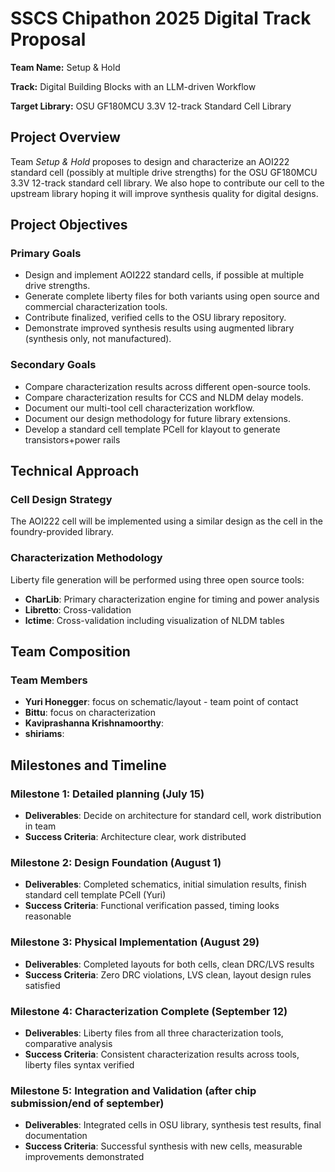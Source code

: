 # SSCS Chipathon 2025 Digital Track Proposal

**Team Name:** Setup & Hold

**Track:** Digital Building Blocks with an LLM-driven Workflow

**Target Library:** OSU GF180MCU 3.3V 12-track Standard Cell Library

## Project Overview

Team *Setup & Hold* proposes to design and characterize an AOI222 standard cell (possibly at multiple drive strengths) for the OSU GF180MCU 3.3V 12-track standard cell library. We also hope to contribute our cell to the upstream library hoping it will improve synthesis quality for digital designs.

## Project Objectives

### Primary Goals
- Design and implement AOI222 standard cells, if possible at multiple drive strengths.
- Generate complete liberty files for both variants using open source and commercial characterization tools.
- Contribute finalized, verified cells to the OSU library repository.
- Demonstrate improved synthesis results using augmented library (synthesis only, not manufactured).

### Secondary Goals
- Compare characterization results across different open-source tools.
- Compare characterization results for CCS and NLDM delay models.
- Document our multi-tool cell characterization workflow.
- Document our design methodology for future library extensions.
- Develop a standard cell template PCell for klayout to generate transistors+power rails

## Technical Approach

### Cell Design Strategy
The AOI222 cell will be implemented using a similar design as the cell in the foundry-provided library.

### Characterization Methodology
Liberty file generation will be performed using three open source tools:
- **CharLib**: Primary characterization engine for timing and power analysis
- **Libretto**: Cross-validation
- **lctime**: Cross-validation including visualization of NLDM tables

## Team Composition
### Team Members
- **Yuri Honegger**: focus on schematic/layout - team 
  point of contact
- **Bittu**: focus on characterization
- **Kaviprashanna Krishnamoorthy**: 
- **shiriams**: 

## Milestones and Timeline

### Milestone 1: Detailed planning (July 15)
- **Deliverables**: Decide on architecture for standard cell, work distribution in team
- **Success Criteria**: Architecture clear, work distributed

### Milestone 2: Design Foundation (August 1)
- **Deliverables**: Completed schematics, initial simulation results, finish standard cell 
  template PCell (Yuri)
- **Success Criteria**: Functional verification passed, timing looks reasonable

### Milestone 3: Physical Implementation (August 29)
- **Deliverables**: Completed layouts for both cells, clean DRC/LVS results
- **Success Criteria**: Zero DRC violations, LVS clean, layout design rules satisfied

### Milestone 4: Characterization Complete (September 12)
- **Deliverables**: Liberty files from all three characterization tools, comparative analysis
- **Success Criteria**: Consistent characterization results across tools, liberty files syntax verified

### Milestone 5: Integration and Validation (after chip submission/end of september)
- **Deliverables**: Integrated cells in OSU library, synthesis test results, final documentation
- **Success Criteria**: Successful synthesis with new cells, measurable improvements demonstrated
